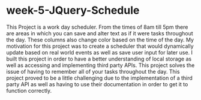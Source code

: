 # week-5-JQuery-Schedule

This Project is a work day scheduler.  From the times of 8am till 5pm there are areas in which you can save and alter text as if it were tasks throughout the day.  These columns also change color based on the time of the day.  My motivation for this project was to create a scheduler that would dynamically update based on real world events as well as save user input for later use.  I built this project in order to have a better understanding of local storage as well as accessing and implementing third party APIs.  This project solves the issue of having to remember all of your tasks throughout the day.  This project proved to be a little challenging due to the implementation of a third party API as well as having to use their documentation in order to get it to function correctly.